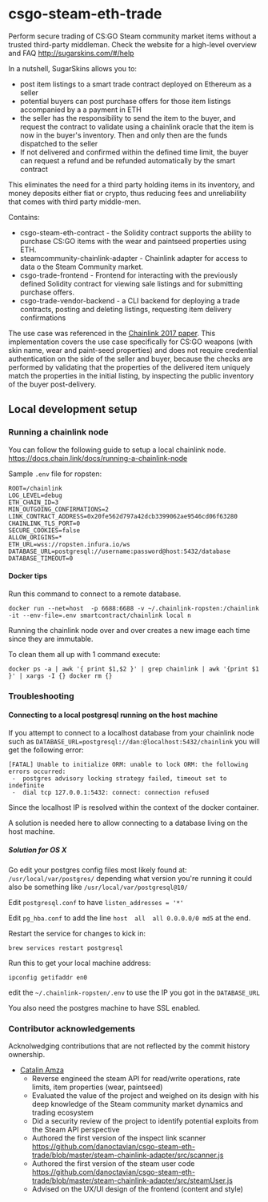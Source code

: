 # csgo-steam-eth-trade

Perform secure trading of CS:GO Steam community market items without a trusted third-party middleman. Check the website for a high-level overview and FAQ http://sugarskins.com/#/help

In a nutshell, SugarSkins allows you to:

* post item listings to a smart trade contract deployed on Ethereum as a seller
* potential buyers can post purchase offers for those item listings accompanied by a a payment in ETH
* the seller has the responsibility to send the item to the buyer, and request the contract to validate using a chainlink oracle that the item is now in the buyer's inventory. Then and only then are the funds dispatched to the seller
* If not delivered and confirmed within the defined time limit, the buyer can request a refund and be refunded automatically by the smart contract


This eliminates the need for a third party holding items in its inventory, and money deposits either fiat or crypto, thus reducing fees and unreliability that comes with third party middle-men.

Contains:

* csgo-steam-eth-contract - the Solidity contract supports the ability to purchase CS:GO items with the wear and paintseed properties using ETH.
* steamcommunity-chainlink-adapter - Chainlink adapter for access to data o the Steam Community market.
* csgo-trade-frontend - Frontend for interacting with the previously defined Solidity contract for viewing sale listings and for submitting purchase offers.
* csgo-trade-vendor-backend - a CLI backend for deploying a trade contracts, posting and deleting listings, requesting item delivery confirmations


The use case was referenced in the [Chainlink 2017 paper](https://link.smartcontract.com/whitepaper). This implementation covers the use case specifically for CS:GO weapons (with skin name, wear and paint-seed properties) and does not require credential authentication on the side of the seller and buyer, because the checks are performed by validating that the properties of the delivered item uniquely match the properties in the initial listing, by inspecting the public inventory of the buyer post-delivery.  

## Local development setup


### Running a chainlink node

You can follow the following guide to setup a local chainlink node.
https://docs.chain.link/docs/running-a-chainlink-node

Sample `.env` file for ropsten:

```
ROOT=/chainlink
LOG_LEVEL=debug
ETH_CHAIN_ID=3
MIN_OUTGOING_CONFIRMATIONS=2
LINK_CONTRACT_ADDRESS=0x20fe562d797a42dcb3399062ae9546cd06f63280
CHAINLINK_TLS_PORT=0
SECURE_COOKIES=false
ALLOW_ORIGINS=*
ETH_URL=wss://ropsten.infura.io/ws
DATABASE_URL=postgresql://username:password@host:5432/database
DATABASE_TIMEOUT=0
```

#### Docker tips

Run this command to connect to a remote database.
```
docker run --net=host  -p 6688:6688 -v ~/.chainlink-ropsten:/chainlink -it --env-file=.env smartcontract/chainlink local n
```

Running the chainlink node over and over creates a new image each time since they are immutable.

To clean them all up with 1 command execute:

```
docker ps -a | awk '{ print $1,$2 }' | grep chainlink | awk '{print $1 }' | xargs -I {} docker rm {}
```

### Troubleshooting
#### Connecting to a local postgresql running on the host machine

If you attempt to connect to a localhost database from your chainlink node such as `DATABASE_URL=postgresql://dan:@localhost:5432/chainlink`  you will get the following error:

```
[FATAL] Unable to initialize ORM: unable to lock ORM: the following errors occurred:
 -  postgres advisory locking strategy failed, timeout set to indefinite
 -  dial tcp 127.0.0.1:5432: connect: connection refused
```

Since the localhost IP is resolved within the context of the docker container.

A solution is needed here to allow connecting to a database living on the host machine.

##### Solution for OS X

Go edit your postgres config files most likely found at: `/usr/local/var/postgres/` depending what version you're running it could also be something like `/usr/local/var/postgresql@10/`

Edit `postgresql.conf` to have `listen_addresses = '*'`

Edit `pg_hba.conf` to add the line `host  all  all 0.0.0.0/0 md5` at the end.

Restart the service for changes to kick in:
```
brew services restart postgresql
```

Run this to get your local machine address:

```
ipconfig getifaddr en0
```

edit the `~/.chainlink-ropsten/.env` to use the IP you got in the `DATABASE_URL`

You also need the postgres machine to have SSL enabled.




### Contributor acknowledgements

Acknolwedging contributions that are not reflected by the commit history ownership.

* [Catalin Amza](https://github.com/CatalinAmza)
	* Reverse engineed  the steam API for read/write operations, rate limits, item properties (wear, paintseed)
	* Evaluated the value of the project and weighed on its design with his deep knowledge of the Steam community market dynamics and trading ecosystem
	* Did a security review of the project to identify potential exploits from the Steam API perspective
	* Authored the first version of the inspect link scanner https://github.com/danoctavian/csgo-steam-eth-trade/blob/master/steam-chainlink-adapter/src/scanner.js
	* Authored the first version of the steam user code https://github.com/danoctavian/csgo-steam-eth-trade/blob/master/steam-chainlink-adapter/src/steamUser.js
	* Advised on the UX/UI design of the frontend (content and style)






